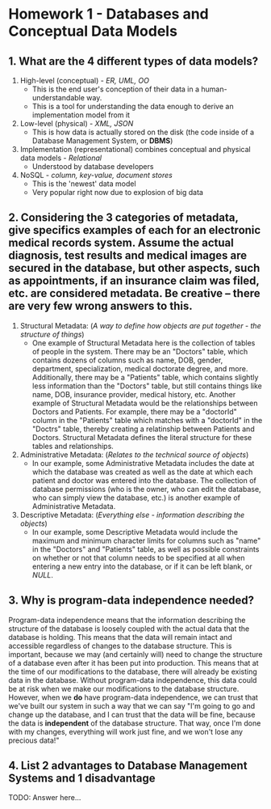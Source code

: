 # Homework 1 - Databases and Conceptual Data Models

## 1. What are the 4 different types of data models?
1. High-level (conceptual) - *ER, UML, OO*
    - This is the end user's conception of their data in a human-understandable way.
    - This is a tool for understanding the data enough to derive an implementation model from it
2. Low-level (physical) - *XML, JSON*
    - This is how data is actually stored on the disk (the code inside of a Database Management System, or **DBMS**)
3. Implementation (representational) combines conceptual and physical data models - *Relational*
    - Understood by database developers
4. NoSQL - *column, key-value, document stores*
    - This is the 'newest' data model
    - Very popular right now due to explosion of big data

## 2. Considering the 3 categories of metadata, give specifics examples of each for an electronic medical records system.  Assume the actual diagnosis, test results and medical images are secured in the database, but other aspects, such as appointments, if an insurance claim was filed, etc. are considered metadata.  Be creative – there are very few wrong answers to this.
1. Structural Metadata: (*A way to define how objects are put together - the structure of things*)
    - One example of Structural Metadata here is the collection of tables of people in the system. There may be an "Doctors" table, which contains dozens of columns such as name, DOB, gender, department, specialization, medical doctorate degree, and more. Additionally, there may be a "Patients" table, which contains slightly less information than the "Doctors" table, but still contains things like name, DOB, insurance provider, medical history, etc. Another example of Structural Metadata would be the relationships between Doctors and Patients. For example, there may be a "doctorId" column in the "Patients" table which matches with a "doctorId" in the "Doctrs" table, thereby creating a relatinship between Patients and Doctors. Structural Metadata defines the literal structure for these tables and relationships.
2. Administrative Metadata: (*Relates to the technical source of objects*)
    - In our example, some Administrative Metadata includes the date at which the database was created as well as the date at which each patient and doctor was entered into the database. The collection of database permissions (who is the owner, who can edit the database, who can simply view the database, etc.) is another example of Administrative Metadata.
3. Descriptive Metadata: (*Everything else - information describing the objects*)
    - In our example, some Descriptive Metadata would include the maximum and minimum character limits for columns such as "name" in the "Doctors" and "Patients" table, as well as possible constraints on whether or not that column needs to be specified at all when entering a new entry into the database, or if it can be left blank, or *NULL*.

## 3. Why is program-data independence needed?
Program-data independence means that the information describing the structure of the database is loosely coupled with the actual data that the database is holding. This means that the data will remain intact and accessible regardless of changes to the database structure. This is important, because we may (and certainly will) need to change the structure of a database even after it has been put into production. This means that at the time of our modifications to the database, there will already be existing data in the database. Without program-data independence, this data could be at risk when we make our modifications to the database structure. However, when we **do** have program-data independence, we can trust that we've built our system in such a way that we can say "I'm going to go and change up the database, and I can trust that the data will be fine, because the data is **independent** of the database structure. That way, once I'm done with my changes, everything will work just fine, and we won't lose any precious data!"

## 4. List 2 advantages to Database Management Systems and 1 disadvantage
TODO: Answer here...